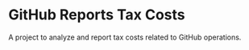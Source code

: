 # GitHub Reports Tax Costs

A project to analyze and report tax costs related to GitHub operations.
